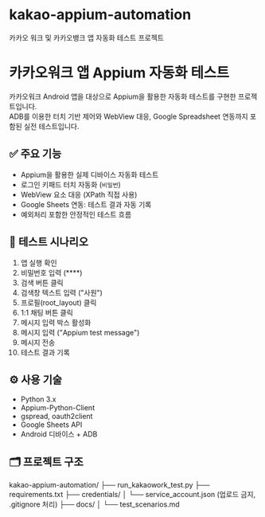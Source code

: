 # kakao-appium-automation
카카오 워크 및 카카오뱅크 앱 자동화 테스트 프로젝트

# 카카오워크 앱 Appium 자동화 테스트

카카오워크 Android 앱을 대상으로 Appium을 활용한 자동화 테스트를 구현한 프로젝트입니다.  
ADB를 이용한 터치 기반 제어와 WebView 대응, Google Spreadsheet 연동까지 포함된 실전 테스트입니다.

## ✅ 주요 기능
- Appium을 활용한 실제 디바이스 자동화 테스트
- 로그인 키패드 터치 자동화 (`비밀번`)
- WebView 요소 대응 (XPath 직접 사용)
- Google Sheets 연동: 테스트 결과 자동 기록
- 예외처리 포함한 안정적인 테스트 흐름

## 🧪 테스트 시나리오
1. 앱 실행 확인
2. 비밀번호 입력 (****)
3. 검색 버튼 클릭
4. 검색창 텍스트 입력 ("사원")
5. 프로필(root_layout) 클릭
6. 1:1 채팅 버튼 클릭
7. 메시지 입력 박스 활성화
8. 메시지 입력 ("Appium test message")
9. 메시지 전송
10. 테스트 결과 기록

## ⚙️ 사용 기술
- Python 3.x
- Appium-Python-Client
- gspread, oauth2client
- Google Sheets API
- Android 디바이스 + ADB

## 🗂️ 프로젝트 구조
kakao-appium-automation/
├── run_kakaowork_test.py
├── requirements.txt
├── credentials/
│ └── service_account.json (업로드 금지, .gitignore 처리)
├── docs/
│ └── test_scenarios.md
